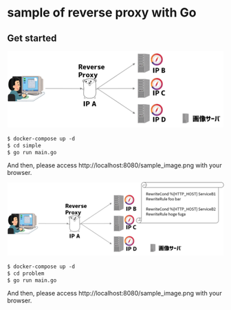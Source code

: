 # sample of reverse proxy with Go

## Get started


![simple](https://raw.githubusercontent.com/bookun/sample-reverseproxy/master/images/qiita1.png)

```
$ docker-compose up -d
$ cd simple
$ go run main.go
```

And then, please access http://localhost:8080/sample_image.png with your browser.

![problem](https://raw.githubusercontent.com/bookun/sample-reverseproxy/master/images/qiita2.png)

```
$ docker-compose up -d
$ cd problem 
$ go run main.go
```

And then, please access http://localhost:8080/sample_image.png with your browser.
